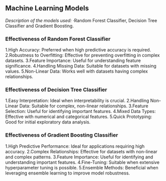 ## Machine Learning Models

*Description of the models used:*
·Random Forest Classifier, Decision Tree Classifier and Gradient Boosting.

### Effectiveness of Random Forest Classifier
1.High Accuracy: Preferred when high predictive accuracy is required.
2.Robustness to Overfitting: Effective for preventing overfitting in complex datasets.
3.Feature Importance: Useful for understanding feature significance.
4.Handling Missing Data: Suitable for datasets with missing values.
5.Non-Linear Data: Works well with datasets having complex relationships.

### Effectiveness of Decision Tree Classifier
1.Easy Interpretation: Ideal when interpretability is crucial.
2.Handling Non-Linear Data: Suitable for complex, non-linear relationships.
3.Feature Selection: Useful for identifying important features.
4.Mixed Data Types: Effective with numerical and categorical features.
5.Quick Prototyping: Good for initial exploratory data analysis.

### Effectiveness of Gradient Boosting Classifier
1.High Predictive Performance: Ideal for applications requiring high accuracy.
2.Complex Relationships: Effective for datasets with non-linear and complex patterns.
3.Feature Importance: Useful for identifying and understanding important features.
4.Fine-Tuning: Suitable when extensive hyperparameter tuning is possible.
5.Ensemble Methods: Beneficial when leveraging ensemble learning to improve model robustness.




